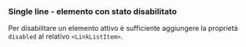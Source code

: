 ### Single line - elemento con stato disabilitato

Per disabilitare un elemento attivo è sufficiente aggiungere la proprietà `disabled` al relativo `<LinkListItem>`.

